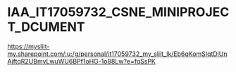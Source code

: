 # IAA_IT17059732_CSNE_MINIPROJECT_DCUMENT
https://mysliit-my.sharepoint.com/:u:/g/personal/it17059732_my_sliit_lk/Eb6qKomSIqtDlUnAjftqR2UBmyLwuWU6BPf1oHG-1o88Lw?e=fqSsPK
